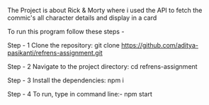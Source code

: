 The Project is about Rick & Morty where i used the API to fetch the commic's all character details and display in a card

To run this program follow these steps -

Step - 1 Clone the repository: git clone https://github.com/aditya-pasikanti/refrens-assignment.git

Step - 2 Navigate to the project directory: cd refrens-assignment

Step - 3 Install the dependencies: npm i

Step - 4 To run, type in command line:- npm start
